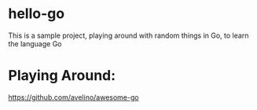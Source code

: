# hello-go
This is a sample project, playing around with random things in Go, to learn the language Go

# Playing Around:
https://github.com/avelino/awesome-go